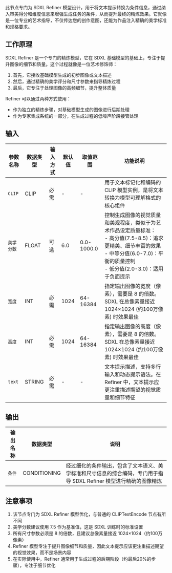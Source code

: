 此节点专门为 SDXL Refiner 模型设计，用于将文本提示转换为条件信息，通过纳入审美得分和维度信息来增强生成任务的条件，从而提升最终的精炼效果。它就像是一位专业的艺术指导，不仅传达您的创作意图，还能为作品注入精确的美学标准和规格要求。

## 工作原理

SDXL Refiner 是一个专门的精炼模型，它在 SDXL 基础模型的基础上，专注于提升图像的细节和质量。这个过程就像是一位艺术修饰师：

1. 首先，它接收基础模型生成的初步图像或文本描述
2. 然后，通过精确的美学评分和尺寸参数来指导精炼过程
3. 最后，它专注于处理图像的高频细节，提升整体质量

Refiner 可以通过两种方式使用：
- 作为独立的精炼步骤，对基础模型生成的图像进行后期处理
- 作为专家集成系统的一部分，在生成过程的低噪声阶段接管处理

## 输入

| 参数名称 | 数据类型 | 输入方式 | 默认值 | 取值范围 | 功能说明 |
|----------|----------|----------|---------|----------|----------|
| `CLIP` | CLIP | 必需 | - | - | 用于文本标记化和编码的 CLIP 模型实例，是将文本转换为模型可理解格式的核心组件 |
| `美学分数` | FLOAT | 可选 | 6.0 | 0.0-1000.0 | 控制生成图像的视觉质量和美观程度，类似于为艺术作品设定质量标准：<br/>- 高分值(7.5-8.5)：追求更精美、细节丰富的效果<br/>- 中等分值(6.0-7.0)：平衡的质量控制<br/>- 低分值(2.0-3.0)：适用于负面提示 |
| `宽度` | INT | 必需 | 1024 | 64-16384 | 指定输出图像的宽度（像素），需要是 8 的倍数。SDXL 在总像素量接近 1024×1024 (约100万像素) 时效果最佳 |
| `高度` | INT | 必需 | 1024 | 64-16384 | 指定输出图像的高度（像素），需要是 8 的倍数。SDXL 在总像素量接近 1024×1024 (约100万像素) 时效果最佳 |
| `text` | STRING | 必需 | - | - | 文本提示描述，支持多行输入和动态提示语法。在 Refiner 中，文本提示应更注重描述期望的视觉质量和细节特征 |

## 输出

| 输出名称 | 数据类型 | 说明 |
|----------|----------|------|
| `条件` | CONDITIONING | 经过细化的条件输出，包含了文本语义、美学标准和尺寸信息的综合编码，专门用于指导 SDXL Refiner 模型进行精确的图像精炼 |

## 注意事项

1. 该节点专门为 SDXL Refiner 模型优化，与普通的 CLIPTextEncode 节点有所不同
2. 美学分数建议使用 7.5 作为基准值，这是 SDXL 训练时的标准设置
3. 所有尺寸参数必须是 8 的倍数，且建议总像素量接近 1024×1024（约100万像素）
4. Refiner 模型专注于提升图像细节和质量，因此文本提示应该更注重描述期望的视觉效果，而不是场景内容
5. 在实际使用中，Refiner 通常用于生成过程的后期阶段（约最后20%的步骤），专注于细节优化
